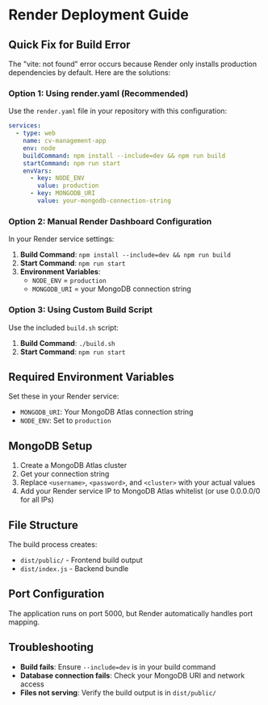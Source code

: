 # Render Deployment Guide

## Quick Fix for Build Error

The "vite: not found" error occurs because Render only installs production dependencies by default. Here are the solutions:

### Option 1: Using render.yaml (Recommended)

Use the `render.yaml` file in your repository with this configuration:

```yaml
services:
  - type: web
    name: cv-management-app
    env: node
    buildCommand: npm install --include=dev && npm run build
    startCommand: npm run start
    envVars:
      - key: NODE_ENV
        value: production
      - key: MONGODB_URI
        value: your-mongodb-connection-string
```

### Option 2: Manual Render Dashboard Configuration

In your Render service settings:

1. **Build Command**: `npm install --include=dev && npm run build`
2. **Start Command**: `npm run start`
3. **Environment Variables**:
   - `NODE_ENV` = `production`
   - `MONGODB_URI` = your MongoDB connection string

### Option 3: Using Custom Build Script

Use the included `build.sh` script:

1. **Build Command**: `./build.sh`
2. **Start Command**: `npm run start`

## Required Environment Variables

Set these in your Render service:

- `MONGODB_URI`: Your MongoDB Atlas connection string
- `NODE_ENV`: Set to `production`

## MongoDB Setup

1. Create a MongoDB Atlas cluster
2. Get your connection string
3. Replace `<username>`, `<password>`, and `<cluster>` with your actual values
4. Add your Render service IP to MongoDB Atlas whitelist (or use 0.0.0.0/0 for all IPs)

## File Structure

The build process creates:
- `dist/public/` - Frontend build output
- `dist/index.js` - Backend bundle

## Port Configuration

The application runs on port 5000, but Render automatically handles port mapping.

## Troubleshooting

- **Build fails**: Ensure `--include=dev` is in your build command
- **Database connection fails**: Check your MongoDB URI and network access
- **Files not serving**: Verify the build output is in `dist/public/`